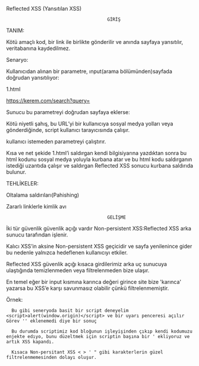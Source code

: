 Reflected XSS (Yansıtılan XSS)
                                          
                                          GİRİŞ

TANIM:

Kötü amaçlı kod, bir link ile birlikte gönderilir ve anında sayfaya yansıtılır, veritabanına kaydedilmez.

Senaryo:

Kullanıcıdan alınan bir parametre, ınput(arama bölümünden)sayfada doğrudan yansıtılıyor:

1.html

https://kerem.com/search?query=<script>alert('Reflected XSS!')</script>

Sunucu bu parametreyi doğrudan sayfaya eklerse:

Kötü niyetli şahış, bu URL’yi bir kullanıcıya sosyal medya yolları veya  gönderdiğinde, script kullanıcı tarayıcısında çalışır.

<script>alert('Reflected XSS!')</script>

kullanıcı istemeden parametreyi çalıştırır.

Kısa ve net şekide 1.html’i saldırgan kendi bilgisiyarına yazdıktan sonra bu html kodunu sosyal medya yoluyla kurbana atar ve bu html kodu saldırganın istediği uzantıda çalışır ve saldırgan Reflected XSS sonucu kurbana saldırıda bulunur.

TEHLİKELER:

Oltalama saldırıları(Pahishing)

Zararlı linklerle kimlik avı

                                          GELİŞME
                                          
İki tür güvenlik güvenlik açığı vardır Non-persistent XSS:Reflected XSS arka sunucu tarafından işlenir.

Kalıcı XSS’in aksine Non-persistent XSS geçicidir ve sayfa yenilenince gider bu nedenle yalnızca hedeflenen kullanıcıyı etkiler.

Reflected XSS güvenlik açığı kısaca girdilerimiz arka uç sunucuya ulaştığında temizlenmeden veya filtrelenmeden bize ulaşır.

En temel eğer bir input kısmına karınca değeri girince site bize 'karınca' yazarsa bu XSS’e karşı savunmasız olabilir çünkü filtrelenmemiştir.

Örnek:

      Bu gibi seneryoda basit bir script deneyelim <script>alert(window.origin)</script> ve bir uyarı penceresi açılır Görev '' eklenemedi diye bir sonuç
      
      Bu durumda scriptimiz kod bloğunun işleyişinden çıkıp kendi kodumuzu enjekte edıyo, bunu düzeltmek için scriptin başına bir ' ekliyoruz ve artık XSS kapandı.
      
      Kısaca Non-persitant XSS < > ' " gibi karakterlerin güzel filtrelenmemesinden dolayı oluşur.
      
